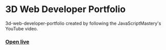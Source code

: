 # 3D Web Developer Portfolio

3d-web-developer-portfolio created by following the JavaScriptMastery's YouTube video.

### [Open live](https://3d-developer-portfolio.netlify.app/)
